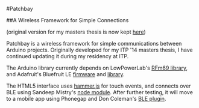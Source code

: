 #Patchbay

##A Wireless Framework for Simple Connections

(original version for my masters thesis is now kept [here](https://github.com/andysigler/patchbay-thesis-2014))

Patchbay is a wireless framework for simple communications between Arduino projects. Originally developed for my ITP '14 masters thesis, I have continued updating it during my residency at ITP.

The Arduino library currently depends on LowPowerLab's [RFm69 library](https://github.com/lowpowerlab/rfm69), and Adafruit's Bluefruit LE [firmware](https://github.com/adafruit/Adafruit_BluefruitLE_Firmware) and [library](https://github.com/adafruit/Adafruit_BluefruitLE_nRF51).

The HTML5 interface uses [hammer.js](http://hammerjs.github.io/) for touch events, and connects over BLE using Sandeep Mistry's [node module](https://github.com/sandeepmistry/noble). After further testing, it will move to a mobile app using Phonegap and Don Coleman's [BLE plugin](https://github.com/don/cordova-plugin-ble-central).